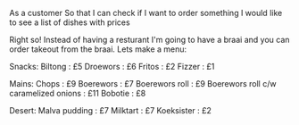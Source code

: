 As a customer
So that I can check if I want to order something
I would like to see a list of dishes with prices

Right so! Instead of having a resturant I'm going to have a braai and you can order takeout from the braai. Lets make a menu:

Snacks:
Biltong : £5
Droewors : £6
Fritos : £2
Fizzer : £1

Mains:
Chops : £9
Boerewors : £7
Boerewors roll : £9
Boerewors roll c/w caramelized onions : £11
Bobotie : £8

Desert: 
Malva pudding : £7
Milktart : £7
Koeksister : £2





